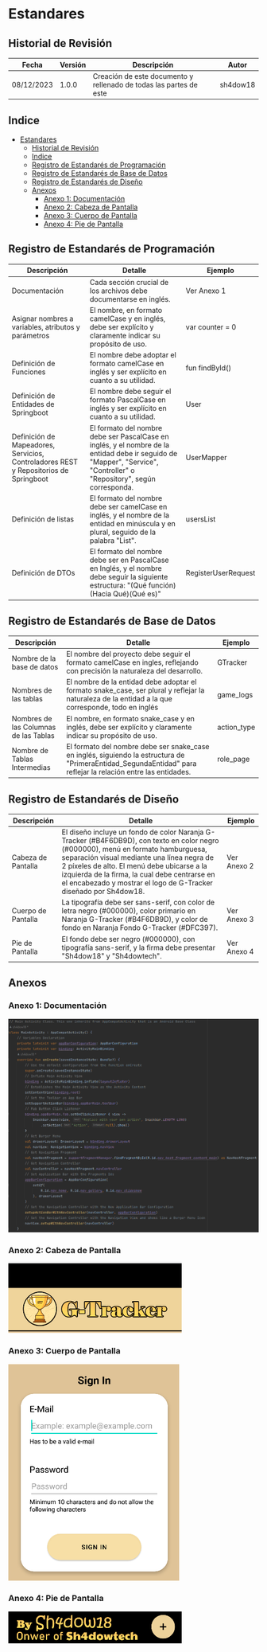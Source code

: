 # Estandares

## Historial de Revisión

| Fecha | Versión | Descripción | Autor |
| ----- | ------- | ----------- | ----- |
| 08/12/2023 | 1.0.0 | Creación de este documento y rellenado de todas las partes de este | sh4dow18 |

## Indice

- [Estandares](#estandares)
  - [Historial de Revisión](#historial-de-revisión)
  - [Indice](#indice)
  - [Registro de Estandarés de Programación](#registro-de-estandarés-de-programación)
  - [Registro de Estandarés de Base de Datos](#registro-de-estandarés-de-base-de-datos)
  - [Registro de Estandarés de Diseño](#registro-de-estandarés-de-diseño)
  - [Anexos](#anexos)
    - [Anexo 1: Documentación](#anexo-1-documentación)
    - [Anexo 2: Cabeza de Pantalla](#anexo-2-cabeza-de-pantalla)
    - [Anexo 3: Cuerpo de Pantalla](#anexo-3-cuerpo-de-pantalla)
    - [Anexo 4: Pie de Pantalla](#anexo-4-pie-de-pantalla)

## Registro de Estandarés de Programación

| Descripción | Detalle | Ejemplo |
| ----------- | ------- | ------- |
| Documentación | Cada sección crucial de los archivos debe documentarse en inglés. | Ver Anexo 1 |
| Asignar nombres a variables, atributos y parámetros | El nombre, en formato camelCase y en inglés, debe ser explícito y claramente indicar su propósito de uso. | var counter = 0 |
| Definición de Funciones | El nombre debe adoptar el formato camelCase en inglés y ser explícito en cuanto a su utilidad. | fun findById() |
| Definición de Entidades de Springboot | El nombre debe seguir el formato PascalCase en inglés y ser explícito en cuanto a su utilidad. | User |
| Definición de Mapeadores, Servicios, Controladores REST y Repositorios de Springboot | El formato del nombre debe ser PascalCase en inglés, y el nombre de la entidad debe ir seguido de "Mapper", "Service", "Controller" o "Repository", según corresponda. | UserMapper |
| Definición de listas | El formato del nombre debe ser camelCase en inglés, y el nombre de la entidad en minúscula y en plural, seguido de la palabra "List". | usersList |
| Definición de DTOs | El formato del nombre debe ser en PascalCase en Inglés, y el nombre debe seguir la siguiente estructura: "(Qué función)(Hacia Qué)(Qué es)" | RegisterUserRequest |

## Registro de Estandarés de Base de Datos

| Descripción | Detalle | Ejemplo |
| ----------- | ------- | ------- |
| Nombre de la base de datos | El nombre del proyecto debe seguir el formato camelCase en ingles, reflejando con precisión la naturaleza del desarrollo. | GTracker |
| Nombres de las tablas | El nombre de la entidad debe adoptar el formato snake_case, ser plural y reflejar la naturaleza de la entidad a la que corresponde, todo en inglés | game_logs |
| Nombres de las Columnas de las Tablas | El nombre, en formato snake_case y en inglés, debe ser explícito y claramente indicar su propósito de uso. | action_type |
| Nombre de Tablas Intermedias | El formato del nombre debe ser snake_case en inglés, siguiendo la estructura de "PrimeraEntidad_SegundaEntidad" para reflejar la relación entre las entidades. | role_page |

## Registro de Estandarés de Diseño

| Descripción | Detalle | Ejemplo |
| ----------- | ------- | ------- |
| Cabeza de Pantalla | El diseño incluye un fondo de color Naranja G-Tracker (#B4F6DB9D), con texto en color negro (#000000), menú en formato hamburguesa, separación visual mediante una línea negra de 2 píxeles de alto. El menú debe ubicarse a la izquierda de la firma, la cual debe centrarse en el encabezado y mostrar el logo de G-Tracker diseñado por Sh4dow18. | Ver Anexo 2 |
| Cuerpo de Pantalla | La tipografía debe ser sans-serif, con color de letra negro (#000000), color primario en Naranja G-Tracker (#B4F6DB9D), y color de fondo en Naranja Fondo G-Tracker (#DFC397). | Ver Anexo 3 |
| Pie de Pantalla | El fondo debe ser negro (#000000), con tipografía sans-serif, y la firma debe presentar "Sh4dow18" y "Sh4dowtech". | Ver Anexo 4 |

## Anexos

### Anexo 1: Documentación

![G-Tracker-Docs](/Images/G-Tracker-Docs.png)

### Anexo 2: Cabeza de Pantalla

![G-Tracker-Header](/Images/G-Tracker-Header.png)

### Anexo 3: Cuerpo de Pantalla

![G-Tracker-Body](/Images/G-Tracker-Body.png)

### Anexo 4: Pie de Pantalla

![G-Tracker-Footer](/Images/G-Tracker-Footer.png)
